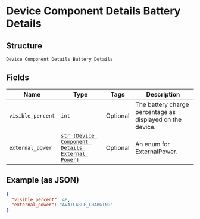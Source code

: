 
# Device Component Details Battery Details

## Structure

`Device Component Details Battery Details`

## Fields

| Name | Type | Tags | Description |
|  --- | --- | --- | --- |
| `visible_percent` | `int` | Optional | The battery charge percentage as displayed on the device. |
| `external_power` | [`str (Device Component Details External Power)`](../../doc/models/device-component-details-external-power.md) | Optional | An enum for ExternalPower. |

## Example (as JSON)

```json
{
  "visible_percent": 48,
  "external_power": "AVAILABLE_CHARGING"
}
```

